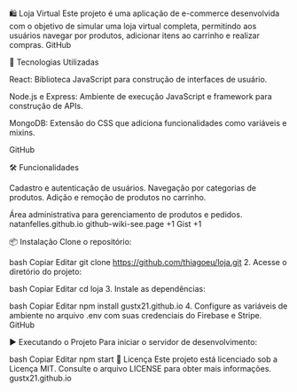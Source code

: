 🛍️ Loja Virtual
Este projeto é uma aplicação de e-commerce desenvolvida com o objetivo de simular uma loja virtual completa, permitindo aos usuários navegar por produtos, adicionar itens ao carrinho e realizar compras.​
GitHub

🚀 Tecnologias Utilizadas

React: Biblioteca JavaScript para construção de interfaces de usuário.

Node.js e Express: Ambiente de execução JavaScript e framework para construção de APIs.​

MongoDB: Extensão do CSS que adiciona funcionalidades como variáveis e mixins.


GitHub

🛠️ Funcionalidades

Cadastro e autenticação de usuários.
Navegação por categorias de produtos.
Adição e remoção de produtos no carrinho.

Área administrativa para gerenciamento de produtos e pedidos.​
natanfelles.github.io
github-wiki-see.page
+1
Gist
+1

📦 Instalação
Clone o repositório:

bash
Copiar
Editar
git clone https://github.com/thiagoeu/loja.git
2. Acesse o diretório do projeto:

bash
Copiar
Editar
cd loja
3. Instale as dependências:

bash
Copiar
Editar
npm install
gustx21.github.io
 4. Configure as variáveis de ambiente no arquivo .env com suas credenciais do Firebase e Stripe.​
GitHub

▶️ Executando o Projeto
Para iniciar o servidor de desenvolvimento:

bash
Copiar
Editar
npm start
📄 Licença
Este projeto está licenciado sob a Licença MIT. Consulte o arquivo LICENSE para obter mais informações.​
gustx21.github.io
